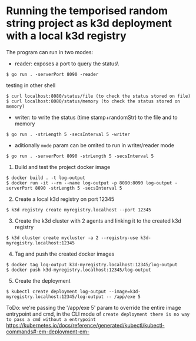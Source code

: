 # Running the temporised random string project as k3d deployment with a local k3d registry
The program can run in two modes:

- reader: exposes a port to query the status\
```shell
$ go run . -serverPort 8090 -reader
```

testing in other shell
```shell
$ curl localhost:8080/status/file (to check the status stored on file)
$ curl localhost:8080/status/memory (to check the status stored on memory)
```

- writer: to write the status (time stamp+randomStr) to the file and to memory
```shell
$ go run . -strLength 5 -secsInterval 5 -writer
```

- aditionally `mode` param can be omited to run in writer/reader mode
```shell
$ go run . -serverPort 8090 -strLength 5 -secsInterval 5
```

1. Build and test the project docker image
```shell
$ docker build . -t log-output
$ docker run -it --rm --name log-output -p 8090:8090 log-output -serverPort 8090 -strLength 5 -secsInterval 5
```

2. Create a local k3d registry on port 12345
```shell
$ k3d registry create myregistry.localhost --port 12345
```

3. Create the k3d cluster with 2 agents and linking it to the created k3d registry
```shell
$ k3d cluster create mycluster -a 2 --registry-use k3d-myregistry.localhost:12345
```

4. Tag and push the created docker images
```shell
$ docker tag log-output k3d-myregistry.localhost:12345/log-output
$ docker push k3d-myregistry.localhost:12345/log-output
```
5. Create the deployment
```shell
$ kubectl create deployment log-output --image=k3d-myregistry.localhost:12345/log-output -- /app/exe 5
```

ToDo: we're passing the '/app/exe 5' param to override the entire image entrypoint and cmd, in the CLI mode of `create deployment there is no way to pass a cmd without a entrypoint`
https://kubernetes.io/docs/reference/generated/kubectl/kubectl-commands#-em-deployment-em-